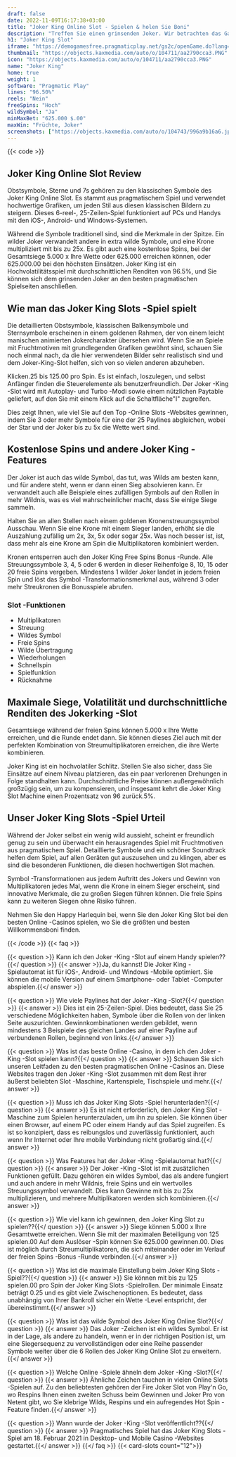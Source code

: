 ```yaml
---
draft: false
date: 2022-11-09T16:17:38+03:00
title: "Joker King Online Slot - Spielen & holen Sie Boni"
description: "Treffen Sie einen grinsenden Joker. Wir betrachten das Gameplay, die Volatilität und das Spielen mit den größten Casino -Angeboten."
h1: "Joker King Slot"
iframe: "https://demogamesfree.pragmaticplay.net/gs2c/openGame.do?lang=en&cur=USD&gameSymbol=vs25jokerking&websiteUrl=https%3A%2F%2Fdemogamesfree.pragmaticplay.net&jurisdiction=99&lobbyURL=https%3A%2F%2Fwww.pragmaticplay.com"
thumbnail: "https://objects.kaxmedia.com/auto/o/104711/aa2790cca3.PNG"
icon: "https://objects.kaxmedia.com/auto/o/104711/aa2790cca3.PNG"
name: "Joker King"
home: true
weight: 1
software: "Pragmatic Play"
lines: "96.50%"
reels: "Nein"
freeSpins: "Hoch"
wildSymbol: "Ja"
minMaxBet: "625.000 $.00"
maxWin: "Früchte, Joker"
screenshots: ["https://objects.kaxmedia.com/auto/o/104743/996a9b16a6.jpeg"]
---
```


{{< code >}}<h2>Joker King Online Slot Review</h2><p>Obstsymbole, Sterne und 7s gehören zu den klassischen Symbole des Joker King Online Slot. Es stammt aus pragmatischem Spiel und verwendet hochwertige Grafiken, um jeden Stil aus diesen klassischen Bildern zu steigern. Dieses 6-reel-, 25-Zeilen-Spiel funktioniert auf PCs und Handys mit den iOS-, Android- und Windows-Systemen.</p><p>Während die Symbole traditionell sind, sind die Merkmale in der Spitze. Ein wilder Joker verwandelt andere in extra wilde Symbole, und eine Krone multipliziert mit bis zu 25x. Es gibt auch eine kostenlose Spins, bei der Gesamtsiege 5.000 x Ihre Wette oder 625.000 erreichen können, oder 625.000.00 bei den höchsten Einsätzen. Joker King ist ein Hochvolatilitätsspiel mit durchschnittlichen Renditen von 96.5%, und Sie können sich dem grinsenden Joker an den besten pragmatischen Spielseiten anschließen.</p><h2>Wie man das Joker King Slots -Spiel spielt</h2><p>Die detaillierten Obstsymbole, klassischen Balkensymbole und Sternsymbole erscheinen in einem goldenen Rahmen, der von einem leicht manischen animierten Jokercharakter übersehen wird. Wenn Sie an Spiele mit Fruchtmotiven mit grundlegenden Grafiken gewöhnt sind, schauen Sie noch einmal nach, da die hier verwendeten Bilder sehr realistisch sind und dem Joker-King-Slot helfen, sich von so vielen anderen abzuheben.</p><p>Klicken.25 bis 125.00 pro Spin. Es ist einfach, loszulegen, und selbst Anfänger finden die Steuerelemente als benutzerfreundlich. Der Joker -King -Slot wird mit Autoplay- und Turbo -Modi sowie einem nützlichen Paytable geliefert, auf den Sie mit einem Klick auf die Schaltfläche"I" zugreifen.</p><p>Dies zeigt Ihnen, wie viel Sie auf den Top -Online Slots -Websites gewinnen, indem Sie 3 oder mehr Symbole für eine der 25 Paylines abgleichen, wobei der Star und der Joker bis zu 5x die Wette wert sind.</p><h2>Kostenlose Spins und andere Joker King -Features</h2><p>Der Joker ist auch das wilde Symbol, das tut, was Wilds am besten kann, und für andere steht, wenn er dann einen Sieg absolvieren kann. Er verwandelt auch alle Beispiele eines zufälligen Symbols auf den Rollen in mehr Wildnis, was es viel wahrscheinlicher macht, dass Sie einige Siege sammeln.</p><p>Halten Sie an allen Stellen nach einem goldenen Kronenstreuungssymbol Ausschau. Wenn Sie eine Krone mit einem Sieger landen, erhöht sie die Auszahlung zufällig um 2x, 3x, 5x oder sogar 25x. Was noch besser ist, ist, dass mehr als eine Krone am Spin die Multiplikatoren kombiniert werden.</p><p>Kronen entsperren auch den Joker King Free Spins Bonus -Runde. Alle Streuungssymbole 3, 4, 5 oder 6 werden in dieser Reihenfolge 8, 10, 15 oder 20 freie Spins vergeben. Mindestens 1 wilder Joker landet in jedem freien Spin und löst das Symbol -Transformationsmerkmal aus, während 3 oder mehr Streukronen die Bonusspiele abrufen.</p><h3>
Slot -Funktionen</h3><ul>
<li></span>
Multiplikatoren</li>
<li></span>
Streuung</li>
<li></span>
Wildes Symbol</li>
<li></span>
Freie Spins</li>
<li></span>
Wilde Übertragung</li>
<li></span>
Wiederholungen</li>
<li></span>
Schnellspin</li>
<li></span>
Spielfunktion</li>
<li></span>
Rücknahme</li></ul><h2>Maximale Siege, Volatilität und durchschnittliche Renditen des Jokerking -Slot</h2><p>Gesamtsiege während der freien Spins können 5.000 x Ihre Wette erreichen, und die Runde endet dann. Sie können dieses Ziel auch mit der perfekten Kombination von Streumultiplikatoren erreichen, die ihre Werte kombinieren.</p><p>Joker King ist ein hochvolatiler Schlitz. Stellen Sie also sicher, dass Sie Einsätze auf einem Niveau platzieren, das ein paar verlorenen Drehungen in Folge standhalten kann. Durchschnittliche Preise können außergewöhnlich großzügig sein, um zu kompensieren, und insgesamt kehrt die Joker King Slot Machine einen Prozentsatz von 96 zurück.5%.</p><h2>Unser Joker King Slots -Spiel Urteil</h2><p>Während der Joker selbst ein wenig wild aussieht, scheint er freundlich genug zu sein und überwacht ein herausragendes Spiel mit Fruchtmotiven aus pragmatischem Spiel. Detaillierte Symbole und ein schöner Soundtrack helfen dem Spiel, auf allen Geräten gut auszusehen und zu klingen, aber es sind die besonderen Funktionen, die diesen hochwertigen Slot machen.</p><p>Symbol -Transformationen aus jedem Auftritt des Jokers und Gewinn von Multiplikatoren jedes Mal, wenn die Krone in einem Sieger erscheint, sind innovative Merkmale, die zu großen Siegen führen können. Die freie Spins kann zu weiteren Siegen ohne Risiko führen.</p><p>Nehmen Sie den Happy Harlequin bei, wenn Sie den Joker King Slot bei den besten Online -Casinos spielen, wo Sie die größten und besten Willkommensboni finden.</p>
{{< /code >}}
{{< faq >}}

{{< question >}} Kann ich den Joker -King -Slot auf einem Handy spielen??{{</ question >}}
{{< answer >}}Ja, du kannst! Die Joker King -Spielautomat ist für iOS-, Android- und Windows -Mobile optimiert. Sie können die mobile Version auf einem Smartphone- oder Tablet -Computer abspielen.{{</ answer >}}

{{< question >}} Wie viele Paylines hat der Joker -King -Slot?{{</ question >}}
{{< answer >}} Dies ist ein 25-Zeilen-Spiel. Dies bedeutet, dass Sie 25 verschiedene Möglichkeiten haben, Symbole über die Rollen von der linken Seite auszurichten. Gewinnkombinationen werden gebildet, wenn mindestens 3 Beispiele des gleichen Landes auf einer Payline auf verbundenen Rollen, beginnend von links.{{</ answer >}}

{{< question >}} Was ist das beste Online -Casino, in dem ich den Joker -King -Slot spielen kann?{{</ question >}}
{{< answer >}} Schauen Sie sich unseren Leitfaden zu den besten pragmatischen Online -Casinos an. Diese Websites tragen den Joker -King -Slot zusammen mit dem Rest ihrer äußerst beliebten Slot -Maschine, Kartenspiele, Tischspiele und mehr.{{</ answer >}}

{{< question >}} Muss ich das Joker King Slots -Spiel herunterladen?{{</ question >}}
{{< answer >}} Es ist nicht erforderlich, den Joker King Slot -Maschine zum Spielen herunterzuladen, um ihn zu spielen. Sie können über einen Browser, auf einem PC oder einem Handy auf das Spiel zugreifen. Es ist so konzipiert, dass es reibungslos und zuverlässig funktioniert, auch wenn Ihr Internet oder Ihre mobile Verbindung nicht großartig sind.{{</ answer >}}

{{< question >}} Was Features hat der Joker -King -Spielautomat hat?{{</ question >}}
{{< answer >}} Der Joker -King -Slot ist mit zusätzlichen Funktionen gefüllt. Dazu gehören ein wildes Symbol, das als andere fungiert und auch andere in mehr Wildnis, freie Spins und ein wertvolles Streuungssymbol verwandelt. Dies kann Gewinne mit bis zu 25x multiplizieren, und mehrere Multiplikatoren werden sich kombinieren.{{</ answer >}}

{{< question >}} Wie viel kann ich gewinnen, den Joker King Slot zu spielen??{{</ question >}}
{{< answer >}} Siege können 5.000 x Ihre Gesamtwette erreichen. Wenn Sie mit der maximalen Beteiligung von 125 spielen.00 Auf dem Auslöser -Spin können Sie 625.000 gewinnen.00. Dies ist möglich durch Streumultiplikatoren, die sich miteinander oder im Verlauf der freien Spins -Bonus -Runde verbinden.{{</ answer >}}

{{< question >}} Was ist die maximale Einstellung beim Joker King Slots -Spiel??{{</ question >}}
{{< answer >}} Sie können mit bis zu 125 spielen.00 pro Spin der Joker King Slots -Spielrollen. Der minimale Einsatz beträgt 0.25 und es gibt viele Zwischenoptionen. Es bedeutet, dass unabhängig von Ihrer Bankroll sicher ein Wette -Level entspricht, der übereinstimmt.{{</ answer >}}

{{< question >}} Was ist das wilde Symbol des Joker King Online Slot?{{</ question >}}
{{< answer >}} Das Joker -Zeichen ist ein wildes Symbol. Er ist in der Lage, als andere zu handeln, wenn er in der richtigen Position ist, um eine Siegersequenz zu vervollständigen oder eine Reihe passender Symbole weiter über die 6 Rollen des Joker King Online Slot zu erweitern.{{</ answer >}}

{{< question >}} Welche Online -Spiele ähneln dem Joker -King -Slot?{{</ question >}}
{{< answer >}} Ähnliche Zeichen tauchen in vielen Online Slots -Spielen auf. Zu den beliebtesten gehören der Fire Joker Slot von Play'n Go, wo Respins Ihnen einen zweiten Schuss beim Gewinnen und Joker Pro von Netent gibt, wo Sie klebrige Wilds, Respins und ein aufregendes Hot Spin -Feature finden.{{</ answer >}}

{{< question >}} Wann wurde der Joker -King -Slot veröffentlicht??{{</ question >}}
{{< answer >}} Pragmatisches Spiel hat das Joker King Slots -Spiel am 18. Februar 2021 in Desktop- und Mobile Casino -Websites gestartet.{{</ answer >}}
{{</ faq >}}
{{< card-slots count="12">}}
